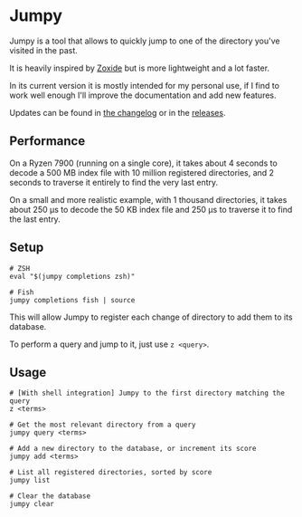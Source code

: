 # Jumpy

Jumpy is a tool that allows to quickly jump to one of the directory you've visited in the past.

It is heavily inspired by [Zoxide](https://github.com/ajeetdsouza/zoxide/) but is more lightweight and a lot faster.

In its current version it is mostly intended for my personal use, if I find to work well enough I'll improve the documentation and add new features.

Updates can be found in [the changelog](CHANGELOG.md) or in the [releases](https://github.com/ClementNerma/Jumpy/releases).

## Performance

On a Ryzen 7900 (running on a single core), it takes about 4 seconds to decode a 500 MB index file with 10 million registered directories, and 2 seconds to traverse it entirely to find the very last entry.

On a small and more realistic example, with 1 thousand directories, it takes about 250 µs to decode the 50 KB index file and 250 µs to traverse it to find the last entry.

## Setup

```shell
# ZSH
eval "$(jumpy completions zsh)"

# Fish
jumpy completions fish | source
```

This will allow Jumpy to register each change of directory to add them to its database.

To perform a query and jump to it, just use `z <query>`.

## Usage

```shell
# [With shell integration] Jumpy to the first directory matching the query
z <terms>

# Get the most relevant directory from a query
jumpy query <terms>

# Add a new directory to the database, or increment its score
jumpy add <terms>

# List all registered directories, sorted by score
jumpy list

# Clear the database
jumpy clear
```
